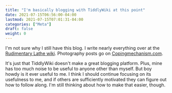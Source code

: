 ```yaml
---
title: "I'm basically blogging with TiddlyWiki at this point"
date: 2021-07-15T06:56:00-04:00
lastmod: 2021-07-15T07:01:31-04:00
categories: ["Meta"]
draft: false
weight: 0
---
```


I'm not sure why I still have this blog. I write nearly everything over at the [Rudimentary Lathe wiki](https://rudimentarylathe.wiki). Photography posts go on [Copingmechanism.com](https://copingmechanism.com).

It's just that TiddlyWiki doesn't make a great blogging platform. Plus, mine has too much noise to be useful to anyone other than myself. But boy howdy is it ever useful to me. I think I should continue focusing on its usefulness to me, and if others are sufficiently motivated they can figure out how to follow along. I'm still thinking about how to make that easier, though.

[//]: # "Exported with love from a post written in Org mode"
[//]: # "- https://github.com/kaushalmodi/ox-hugo"
